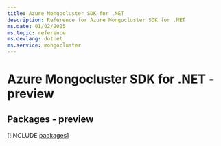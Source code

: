 ```yaml
---
title: Azure Mongocluster SDK for .NET
description: Reference for Azure Mongocluster SDK for .NET
ms.date: 01/02/2025
ms.topic: reference
ms.devlang: dotnet
ms.service: mongocluster
---
```

# Azure Mongocluster SDK for .NET - preview
## Packages - preview
[!INCLUDE [packages](mongocluster-index.md)]